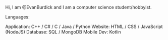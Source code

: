 Hi, I am @EvanBurdick and I am a computer science student/hobbyist. 

Languages:

Application: C++ / C# / C / Java / Python
Website: HTML / CSS / JavaScript (NodeJS)
Database: SQL / MongoDB
Mobile Dev: Kotlin
